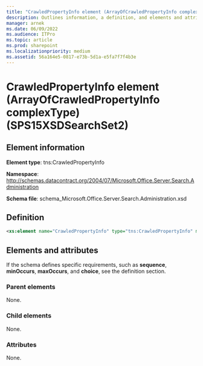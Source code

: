 ```yaml
---
title: "CrawledPropertyInfo element (ArrayOfCrawledPropertyInfo complexType) (SPS15XSDSearchSet2)"
description: Outlines information, a definition, and elements and attributes for the CrawledPropertyInfo element in Microsoft Sharepoint.
manager: arnek
ms.date: 06/09/2022
ms.audience: ITPro
ms.topic: article
ms.prod: sharepoint
ms.localizationpriority: medium
ms.assetid: 56a164e5-0817-e73b-5d1a-e5fa7f7f4b3e
---
```


# CrawledPropertyInfo element (ArrayOfCrawledPropertyInfo complexType) (SPS15XSDSearchSet2)

 
  
## Element information
**Element type**: tns:CrawledPropertyInfo

**Namespace**: http://schemas.datacontract.org/2004/07/Microsoft.Office.Server.Search.Administration

**Schema file**: schema_Microsoft.Office.Server.Search.Administration.xsd
   
## Definition

```XML
<xs:element name="CrawledPropertyInfo" type="tns:CrawledPropertyInfo" minOccurs="0" maxOccurs="unbounded"></xs:element>

```

## Elements and attributes

If the schema defines specific requirements, such as **sequence**, **minOccurs**, **maxOccurs**, and **choice**, see the definition section. 
  
### Parent elements

None.
  
### Child elements

None.
  
### Attributes

None.
  


